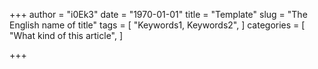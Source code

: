 +++
author = "i0Ek3"
date = "1970-01-01"
title = "Template"
slug = "The English name of title"
tags = [
    "Keywords1, Keywords2",
]
categories = [
    "What kind of this article",
]

+++

